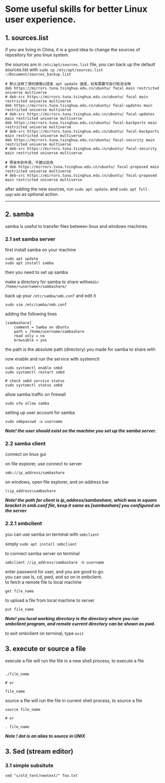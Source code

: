 # Some useful skills for better Linux user experience.

## 1. sources.list
if you are living in China, it is a good idea to change the sources of repository for you linux system.<br/>

the sources are in `/etc/apt/sources.list` file, you can back up the default sources.list with `sudo cp /etc/apt/sources.list ~/Document/sources_backup.list`

```shell
# 默认注释了源码镜像以提高 apt update 速度，如有需要可自行取消注释
deb https://mirrors.tuna.tsinghua.edu.cn/ubuntu/ focal main restricted universe multiverse
# deb-src https://mirrors.tuna.tsinghua.edu.cn/ubuntu/ focal main restricted universe multiverse
deb https://mirrors.tuna.tsinghua.edu.cn/ubuntu/ focal-updates main restricted universe multiverse
# deb-src https://mirrors.tuna.tsinghua.edu.cn/ubuntu/ focal-updates main restricted universe multiverse
deb https://mirrors.tuna.tsinghua.edu.cn/ubuntu/ focal-backports main restricted universe multiverse
# deb-src https://mirrors.tuna.tsinghua.edu.cn/ubuntu/ focal-backports main restricted universe multiverse
deb https://mirrors.tuna.tsinghua.edu.cn/ubuntu/ focal-security main restricted universe multiverse
# deb-src https://mirrors.tuna.tsinghua.edu.cn/ubuntu/ focal-security main restricted universe multiverse

# 预发布软件源，不建议启用
# deb https://mirrors.tuna.tsinghua.edu.cn/ubuntu/ focal-proposed main restricted universe multiverse
# deb-src https://mirrors.tuna.tsinghua.edu.cn/ubuntu/ focal-proposed main restricted universe multiverse
```

after adding the new sources, run `sudo apt update`. and `sudo apt full-upgrade` as optional action.

---

## 2. samba

samba is useful to transfer files between linux and windows machines.

### 2.1 set samba server

first install samba on your machine
```shell
sudo apt update
sudo apt install samba
```

then you need to set up samba<br/>

make a directory for samba to share with`mkdir /home/<username>/sambashare/`

back up your `/etc/samba/smb.conf` and edit it
```shell
sudo vim /etc/samba/smb.conf
```

adding the following lines
```shell
[sambashare]
    comment = Samba on Ubuntu
    path = /home/username/sambashare
    read only = no
    browsable = yes
```

the path is the absolute path (directory) you made for samba to share with<br/>

now enable and run the service with systemctl
```
sudo systemctl enable smbd
sudo systemctl restart smbd

# check smbd service status
sudo systemctl status smbd
```

allow samba traffic on firewall
```shell
sudo ufw allow samba
```

setting up user account for samba
```shell
sudo smbpasswd -a username
```

***Note! the user should exist on the machine you set up the samba server.***

### 2.2 samba client

connect on linux gui

on file explorer, use connect to server

``` 
smb://ip_address/sambashare
```

on windows, open file explorer, and on address bar
```
\\ip_address\sambashare
```

***Note! the path for client is ip_address/sambashare, which was in square bracket in smb.conf file, keep it same as [sambashare] you configured on the server***

### 2.2.1 smbclient

you can use samba on terminal with `smbclient`

simply `sudo apt install smbclient`

to connect samba server on terminal 
```shell
smbclient //ip_address/sambashare -U username
```

enter password for user, and you are good to go.<br/>
you can use ls, cd, pwd, and so on in smbclient.<br/>
to fetch a remote file to local machine
```shell
get file_name
```
to upload a file from local machine to server
```shell
put file_name
```

***Note! you local working directory is the directory where you run smbclient program, and remote current directory can be shown as pwd.*** 


to exit smbclient on terminal, type `exit`

## 3. execute or source a file

execute a file will run the file in a new shell process, to execute a file
```shell

./file_name

# or

file_name

```
source a file will run the file in current shell process, to source a file

```shell
source file_name

# or 

. file_name
```

***Note ! dot is an alias to source in UNIX***

## 3. Sed (stream editor)

### 3.1 simple subsitute
```shell
sed "s/old_text/newtext/" foo.txt
```

